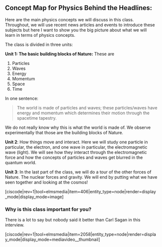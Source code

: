 ## Concept Map for Physics Behind the Headlines:

Here are the main physics concepts we will discuss in this class. Throughout, we will use recent news articles and events to introduce these subjects but here I want to show you the big picture about what we will learn in terms of physics concepts. 

The class is divided in three units:

**Unit 1: The basic building blocks of Nature:** These are

1. Particles
2. Waves
3. Energy
4. Momentum
5. Space
6. Time

In one sentence:

> The world is made of particles and waves; these particles/waves have energy and momentum which determines their motion through the spacetime tapestry.

We do not really know why this is what the world is made of. We observe experimentally that those are the building blocks of Nature.

**Unit 2**: How things move and interact. Here we will study one particle in particular, the electron, and one wave in particular, the electromagnetic wave \(light\). We will see how they interact through the electromagnetic force and how the concepts of particles and waves get blurred in the quantum world.

**Unit 3**: In the last part of the class, we will do a tour of the other forces of Nature. The nuclear forces and gravity. We will end by putting what we have seen together and looking at the cosmos!

\[ciscode\|rev=1\|tool=elmsmedia\|item=406\|entity\_type=node\|render=display\_mode\|display\_mode=image\]

### Why is this class important for you?

There is a lot to say but nobody said it better than Carl Sagan in this interview.

\[ciscode\|rev=1\|tool=elmsmedia\|item=2058\|entity\_type=node\|render=display\_mode\|display\_mode=mediavideo\_\_thumbnail\]

